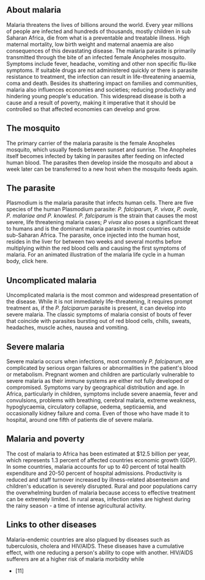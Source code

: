 ## About malaria

Malaria threatens the lives of billions around the world. Every year millions of people are infected and hundreds of thousands, mostly children in sub Saharan Africa, die from what is a preventable and treatable illness. High maternal mortality, low birth weight and maternal anaemia are also consequences of this devastating disease. The malaria parasite is primarily transmitted through the bite of an infected female Anopheles mosquito. Symptoms include fever, headache, vomiting and other non specific flu-like symptoms. If suitable drugs are not administered quickly or there is parasite resistance to treatment, the infection can result in life-threatening anaemia, coma and death. Besides its shattering impact on families and communities, malaria also influences economies and societies; reducing productivity and hindering young people's education. This widespread disease is both a cause and a result of poverty, making it imperative that it should be controlled so that affected economies can develop and grow.

## The mosquito

The primary carrier of the malaria parasite is the female Anopheles mosquito, which usually feeds between sunset and sunrise. The Anopheles itself becomes infected by taking in parasites after feeding on infected human blood. The parasites then develop inside the mosquito and about a week later can be transferred to a new host when the mosquito feeds again.

## The parasite

Plasmodium is the malaria parasite that infects human cells. There are five species of the human Plasmodium parasite: _P. falciparum, P. vivax, P. ovale, P. malariae and P. knowlesl. P. falciparum_ is the strain that causes the most severe, life threatening malaria cases; _P vivax_ also poses a significant threat to humans and is the dominant malaria parasite in most countries outside sub-Saharan Africa. The parasite, once injected into the human host, resides in the liver for between two weeks and several months before multiplying within the red blood cells and causing the first symptoms of malaria. For an animated illustration of the malaria life cycle in a human body, click here.

## Uncomplicated malaria

Uncomplicated malaria is the most common and widespread presentation of the disease. While it is not immediately life-threatening, it requires prompt treatment as, if the _P. falciparum_ parasite is present, it can develop into severe malaria. The classic symptoms of malaria consist of bouts of fever that coincide with parasites bursting out of red blood cells, chills, sweats, headaches, muscle aches, nausea and vomiting.

## Severe malaria

Severe malaria occurs when infections, most commonly _P. falciparum_, are complicated by serious organ failures or abnormalities in the patient's blood or metabolism. Pregnant women and children are particularly vulnerable to severe malaria as their immune systems are either not fully developed or compromised. Symptoms vary by geographical distribution and age. In Africa, particularly in children, symptoms include severe anaemia, fever and convulsions, problems with breathing, cerebral malaria, extreme weakness, hypoglycaemia, circulatory collapse, oedema, septicaemia, and occasionally kidney failure and coma. Even of those who have made it to hospital, around one fifth of patients die of severe malaria.

## Malaria and poverty

The cost of malaria to Africa has been estimated at $12.5 billion per year, which represents 1.3 percent of affected countries economic growth (GDP). In some countries, malaria accounts for up to 40 percent of total health expenditure and 20-50 percent of hospital admissions. Productivity is reduced and staff turnover increased by illness-related absenteeism and children's education is severely disrupted. Rural and poor populations carry the overwhelming burden of malaria because access to effective treatment can be extremely limited. In rural areas, infection rates are highest during the rainy season - a time of intense agricultural activity.

## Links to other diseases

Malaria-endemic countries are also plagued by diseases such as tuberculosis, cholera and HIV/AIDS. These diseases have a cumulative effect, with one reducing a person's ability to cope with another. HIV/AIDS sufferers are at a higher risk of malaria morbidity while

* [11]
